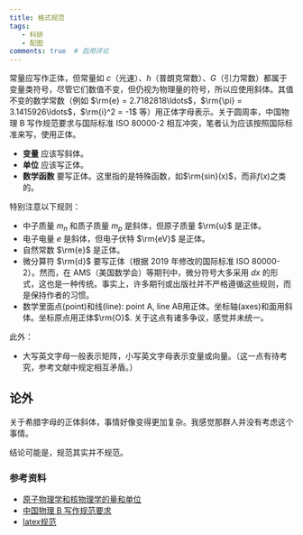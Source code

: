 ```yaml
---
title: 格式规范
tags:
   - 科研
   - 配图
comments: true  # 启用评论
---
```


常量应写作正体，但常量如 $c$（光速）、$h$（普朗克常数）、$G$（引力常数）都属于变量类符号，尽管它们数值不变，但仍视为物理量的符号，所以应使用斜体。其值不变的数学常数（例如 $\rm{e} = 2.7182818\ldots$，$\rm{\pi} = 3.1415926\ldots$，$\rm{i}^2 = -1$ 等）用正体字母表示。关于圆周率，中国物理 B 写作规范要求与国际标准 ISO 80000-2 相互冲突，笔者认为应该按照国际标准来写，使用正体。

- **变量** 应该写斜体。
- **单位** 应该写正体。
- **数学函数** 要写正体。这里指的是特殊函数，如$\rm{sin}(x)$，而非$f(x)$之类的。

特别注意以下规则：

- 中子质量 $m_n$ 和质子质量 $m_p$ 是斜体，但原子质量 $\rm{u}$ 是正体。
- 电子电量 $e$ 是斜体，但电子伏特 $\rm{eV}$ 是正体。
- 自然常数 $\rm{e}$ 是正体。
- 微分算符 $\rm{d}$ 要写正体（根据 2019 年修改的国际标准 ISO 80000-2）。然而，在 AMS（美国数学会）等期刊中，微分符号大多采用 $d x$ 的形式，这也是一种传统。事实上，许多期刊或出版社并不严格遵循这些规则，而是保持作者的习惯。
- 数学里面点(point)和线(line): point A, line AB用正体。坐标轴(axes)和面用斜体。坐标原点用正体$\rm{O}$.  关于这点有诸多争议，感觉并未统一。


此外：

- 大写英文字母一般表示矩阵，小写英文字母表示变量或向量。（这一点有待考究，参考文献中规定相互矛盾。）


## 论外

关于希腊字母的正体斜体，事情好像变得更加复杂。我感觉那群人并没有考虑这个事情。



结论可能是，规范其实并不规范。

### 参考资料

- [原子物理学和核物理学的量和单位](https://xbbjb.hist.edu.cn/__local/6/A1/9C/387DCE0C963F344A0A71F96AEB8_A8BDCBD6_144194.pdf)
- [中国物理 B 写作规范要求](https://cpb.iphy.ac.cn/UserFiles/File/C2-manusc.pdf)
- [latex规范](https://www.latexstudio.net/archives/51494.html)
